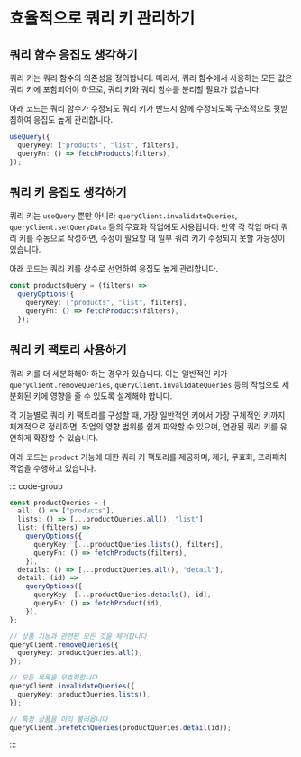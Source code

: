 # 효율적으로 쿼리 키 관리하기

<div style="margin-top: 16px">
  <Badge type="info" text="Tanstack Query" />
</div>

## 쿼리 함수 응집도 생각하기

쿼리 키는 쿼리 함수의 의존성을 정의합니다. 따라서, 쿼리 함수에서 사용하는 모든 값은 쿼리 키에 포함되어야 하므로, 쿼리 키와 쿼리 함수를 분리할 필요가 없습니다.

아래 코드는 쿼리 함수가 수정되도 쿼리 키가 반드시 함께 수정되도록 구조적으로 뒷받침하여 응집도 높게 관리합니다.

```typescript
useQuery({
  queryKey: ["products", "list", filters],
  queryFn: () => fetchProducts(filters),
});
```

## 쿼리 키 응집도 생각하기

쿼리 키는 `useQuery` 뿐만 아니라 `queryClient.invalidateQueries`, `queryClient.setQueryData` 등의 무효화 작업에도 사용됩니다. 만약 각 작업 마다 쿼리 키를 수동으로 작성하면, 수정이 필요할 때 일부 쿼리 키가 수정되지 못할 가능성이 있습니다.

아래 코드는 쿼리 키를 상수로 선언하여 응집도 높게 관리합니다.

```typescript
const productsQuery = (filters) =>
  queryOptions({
    queryKey: ["products", "list", filters],
    queryFn: () => fetchProducts(filters),
  });
```

## 쿼리 키 팩토리 사용하기

쿼리 키를 더 세분화해야 하는 경우가 있습니다. 이는 일반적인 키가 `queryClient.removeQueries`, `queryClient.invalidateQueries` 등의 작업으로 세분화된 키에 영향을 줄 수 있도록 설계해야 합니다.

각 기능별로 쿼리 키 팩토리를 구성할 때, 가장 일반적인 키에서 가장 구체적인 키까지 체계적으로 정리하면, 작업의 영향 범위를 쉽게 파악할 수 있으며, 연관된 쿼리 키를 유연하게 확장할 수 있습니다.

아래 코드는 `product` 기능에 대한 쿼리 키 팩토리를 제공하며, 제거, 무효화, 프리패치 작업을 수행하고 있습니다.

::: code-group

```typescript [productQueries.ts]
const productQueries = {
  all: () => ["products"],
  lists: () => [...productQueries.all(), "list"],
  list: (filters) =>
    queryOptions({
      queryKey: [...productQueries.lists(), filters],
      queryFn: () => fetchProducts(filters),
    }),
  details: () => [...productQueries.all(), "detail"],
  detail: (id) =>
    queryOptions({
      queryKey: [...productQueries.details(), id],
      queryFn: () => fetchProduct(id),
    }),
};
```

```typescript [example.ts]
// 상품 기능과 관련된 모든 것을 제거합니다
queryClient.removeQueries({
  queryKey: productQueries.all(),
});

// 모든 목록을 무효화합니다
queryClient.invalidateQueries({
  queryKey: productQueries.lists(),
});

// 특정 상품을 미리 불러옵니다
queryClient.prefetchQueries(productQueries.detail(id));
```

:::
